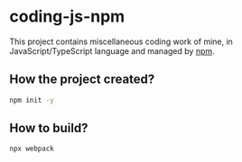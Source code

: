 # coding-js-npm

This project contains miscellaneous coding work of mine, in JavaScript/TypeScript language and managed by [npm](https://www.npmjs.com/).

## How the project created?

```sh
npm init -y
```

## How to build?

```sh
npx webpack
```

